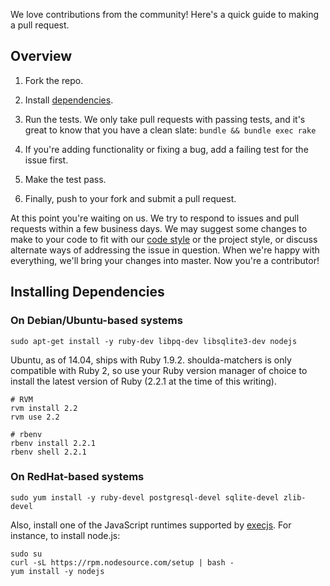 We love contributions from the community! Here's a quick guide to making a pull
request.

## Overview

1. Fork the repo.

2. Install [dependencies](#installing-dependencies).

3. Run the tests. We only take pull requests with passing tests, and it's great
to know that you have a clean slate: `bundle && bundle exec rake`

4. If you're adding functionality or fixing a bug, add a failing test for the
issue first.

5. Make the test pass.

6. Finally, push to your fork and submit a pull request.

At this point you're waiting on us. We try to respond to issues and pull
requests within a few business days. We may suggest some changes to make to your
code to fit with our [code style] or the project style, or discuss alternate
ways of addressing the issue in question. When we're happy with everything,
we'll bring your changes into master. Now you're a contributor!

## Installing Dependencies

### On Debian/Ubuntu-based systems

```
sudo apt-get install -y ruby-dev libpq-dev libsqlite3-dev nodejs
```

Ubuntu, as of 14.04, ships with Ruby 1.9.2. shoulda-matchers is only compatible
with Ruby 2, so use your Ruby version manager of choice to install the latest
version of Ruby (2.2.1 at the time of this writing).

```
# RVM
rvm install 2.2
rvm use 2.2

# rbenv
rbenv install 2.2.1
rbenv shell 2.2.1
```

### On RedHat-based systems

```
sudo yum install -y ruby-devel postgresql-devel sqlite-devel zlib-devel
```

Also, install one of the JavaScript runtimes supported by [execjs]. For
instance, to install node.js:

```
sudo su
curl -sL https://rpm.nodesource.com/setup | bash -
yum install -y nodejs
```

[code style]: https://github.com/thoughtbot/guides/tree/master/style
[execjs]: https://github.com/sstephenson/execjs
[install rvm]: https://rvm.io/rvm/install
